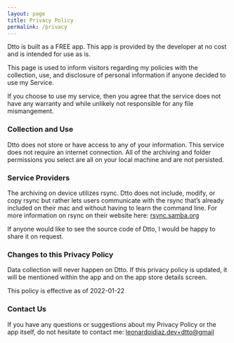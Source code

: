 ```yaml
---
layout: page
title: Privacy Policy
permalink: /privacy
---
```

Dtto is built as a FREE app.
This app is provided by the developer at no cost and is intended for use as is.

This page is used to inform visitors regarding my
policies with the collection, use, and disclosure of personal information if anyone decided to use my Service.

If you choose to use my service, then you agree that the service does not have any warranty and while unlikely not responsible for any file mismangement. 

### Collection and Use

Dtto does not store or have access to any of your information. This service does not require an internet connection. All of the archiving and folder permissions you select are all on your local machine and are not persisted.

### Service Providers

The archiving on device utilizes rsync.
Dtto does not include, modify, or copy rsync but rather lets users communicate with the rsync that’s already included on their mac and without having to learn the command line.
For more information on rsync on their website here: [rsync.samba.org](https://rsync.samba.org)

If anyone would like to see the source code of Dtto, I would be happy to share it on request.

### Changes to this Privacy Policy
Data collection will never happen on Dtto. 
If this privacy policy is updated, it will be mentioned within the app and on the app store details screen. 

This policy is effective as of 2022-01-22

### Contact Us

If you have any questions or suggestions about my
Privacy Policy or the app itself, do not hesitate to contact me:
[leonardoidiaz.dev+dtto@gmail](mailto:leonardoidiaz.dev+dtto@gmail.com)